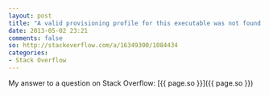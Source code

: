 ```yaml
---
layout: post
title: "A valid provisioning profile for this executable was not found... (again)"
date: 2013-05-02 23:21
comments: false
so: http://stackoverflow.com/a/16349300/1084434
categories: 
- Stack Overflow
---
```


My answer to a question on Stack Overflow: [{{ page.so }}]({{ page.so }})
